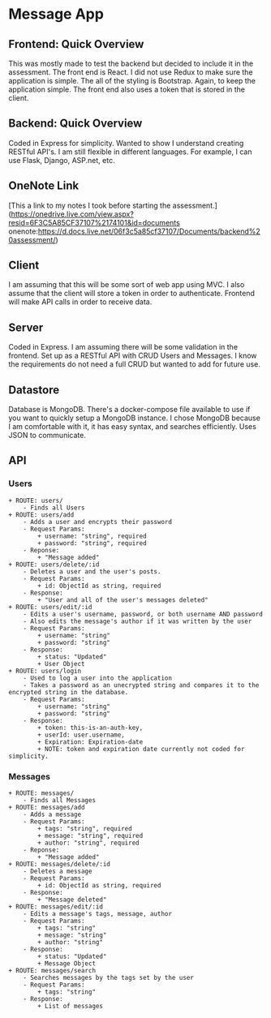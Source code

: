 # Message App

## Frontend: Quick Overview

This was mostly made to test the backend but decided to include it in the assessment.
The front end is React. I did not use Redux to make sure the application is simple.
The all of the styling is Bootstrap. Again, to keep the application simple.
The front end also uses a token that is stored in the client.

## Backend: Quick Overview

Coded in Express for simplicity. Wanted to show I understand creating RESTful API's.
I am still flexible in different languages. For example, I can use Flask, Django, ASP.net, etc.

## OneNote Link
[This a link to my notes I took before starting the assessment.](https://onedrive.live.com/view.aspx?resid=6F3C5A85CF37107%2174101&id=documents
onenote:https://d.docs.live.net/06f3c5a85cf37107/Documents/backend%20assessment/)

## Client

I am assuming that this will be some sort of web app using MVC.
I also assume that the client will store a token in order to authenticate.
Frontend will make API calls in order to receive data.

## Server

Coded in Express.
I am assuming there will be some validation in the frontend.
Set up as a RESTful API with CRUD Users and Messages.
I know the requirements do not need a full CRUD but wanted to add for future use.

## Datastore

Database is MongoDB.
There's a docker-compose file available to use if you want to quickly setup a MongoDB instance.
I chose MongoDB because I am comfortable with it, it has easy syntax, and searches efficiently.
Uses JSON to communicate.

## API

### Users

    + ROUTE: users/
        - Finds all Users
    + ROUTE: users/add
        - Adds a user and encrypts their password
        - Request Params:
            + username: "string", required
            + password: "string", required
        - Reponse:
            + "Message added"
    + ROUTE: users/delete/:id
        - Deletes a user and the user's posts.
        - Request Params:
            + id: ObjectId as string, required
        - Response:
            + "User and all of the user's messages deleted"
    + ROUTE: users/edit/:id
        - Edits a user's username, password, or both username AND password
        - Also edits the message's author if it was written by the user
        - Request Params:
            + username: "string"
            + password: "string"
        - Response:
            + status: "Updated"
            + User Object
    + ROUTE: users/login
        - Used to log a user into the application
        - Takes a password as an unecrypted string and compares it to the encrypted string in the database.
        - Request Params:
            + username: "string"
            + password: "string"
        - Response:
            + token: this-is-an-auth-key,
            + userId: user.username,
            + Expiration: Expiration-date
            + NOTE: token and expiration date currently not coded for simplicity.

### Messages

    + ROUTE: messages/
        - Finds all Messages
    + ROUTE: messages/add
        - Adds a message
        - Request Params:
            + tags: "string", required
            + message: "string", required
            + author: "string", required
        - Reponse:
            + "Message added"
    + ROUTE: messages/delete/:id
        - Deletes a message
        - Request Params:
            + id: ObjectId as string, required
        - Response:
            + "Message deleted"
    + ROUTE: messages/edit/:id
        - Edits a message's tags, message, author
        - Request Params:
            + tags: "string"
            + message: "string"
            + author: "string"
        - Response:
            + status: "Updated"
            + Message Object
    + ROUTE: messages/search
        - Searches messages by the tags set by the user
        - Request Params:
            + tags: "string"
        - Response:
            + List of messages
